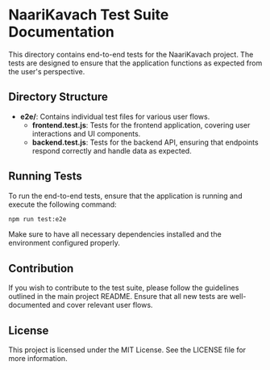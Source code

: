 # NaariKavach Test Suite Documentation

This directory contains end-to-end tests for the NaariKavach project. The tests are designed to ensure that the application functions as expected from the user's perspective.

## Directory Structure

- **e2e/**: Contains individual test files for various user flows.
  - **frontend.test.js**: Tests for the frontend application, covering user interactions and UI components.
  - **backend.test.js**: Tests for the backend API, ensuring that endpoints respond correctly and handle data as expected.

## Running Tests

To run the end-to-end tests, ensure that the application is running and execute the following command:

```bash
npm run test:e2e
```

Make sure to have all necessary dependencies installed and the environment configured properly.

## Contribution

If you wish to contribute to the test suite, please follow the guidelines outlined in the main project README. Ensure that all new tests are well-documented and cover relevant user flows.

## License

This project is licensed under the MIT License. See the LICENSE file for more information.